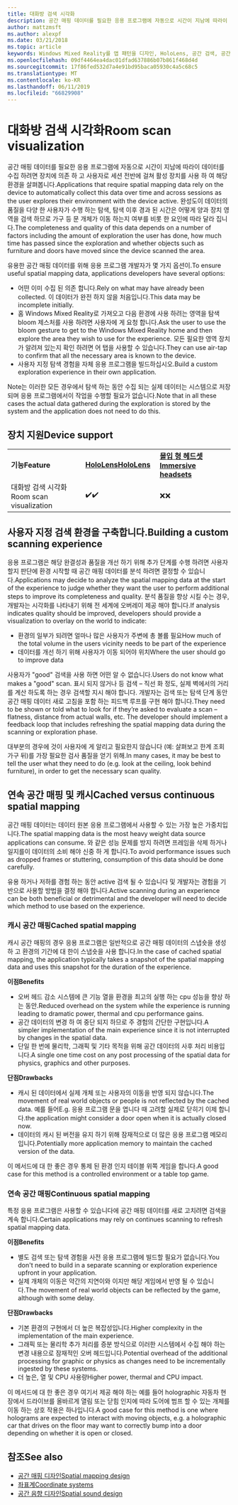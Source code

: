 ```yaml
---
title: 대화방 검색 시각화
description: 공간 매핑 데이터를 필요한 응용 프로그램에 자동으로 시간이 지남에 따라이 데이터를 수집 하려면 장치에 의존 하 고 사용자로 세션 전반에 걸쳐 활성 장치를 사용 하 여 해당 환경을 살펴봅니다.
author: mattzmsft
ms.author: alexpf
ms.date: 03/21/2018
ms.topic: article
keywords: Windows Mixed Reality를 앱 패턴을 디자인, HoloLens, 공간 검색, 공간 재구성, 화면 매핑을 메시
ms.openlocfilehash: 09df4464ea4dac01dfad637886b07b861f468d4d
ms.sourcegitcommit: 17f86fed532d7a4e91bd95baca05930c4a5c68c5
ms.translationtype: MT
ms.contentlocale: ko-KR
ms.lasthandoff: 06/11/2019
ms.locfileid: "66829908"
---
```

# <a name="room-scan-visualization"></a><span data-ttu-id="f669a-104">대화방 검색 시각화</span><span class="sxs-lookup"><span data-stu-id="f669a-104">Room scan visualization</span></span>

<span data-ttu-id="f669a-105">공간 매핑 데이터를 필요한 응용 프로그램에 자동으로 시간이 지남에 따라이 데이터를 수집 하려면 장치에 의존 하 고 사용자로 세션 전반에 걸쳐 활성 장치를 사용 하 여 해당 환경을 살펴봅니다.</span><span class="sxs-lookup"><span data-stu-id="f669a-105">Applications that require spatial mapping data rely on the device to automatically collect this data over time and across sessions as the user explores their environment with the device active.</span></span> <span data-ttu-id="f669a-106">완성도이 데이터의 품질을 다양 한 사용자가 수행 하는 탐색, 탐색 이후 경과 된 시간은 어떻게 양과 장치 영역을 검색 하므로 가구 등 문 개체가 이동 하는지 여부를 비롯 한 요인에 따라 달라 집니다.</span><span class="sxs-lookup"><span data-stu-id="f669a-106">The completeness and quality of this data depends on a number of factors including the amount of exploration the user has done, how much time has passed since the exploration and whether objects such as furniture and doors have moved since the device scanned the area.</span></span>

<span data-ttu-id="f669a-107">유용한 공간 매핑 데이터를 위해 응용 프로그램 개발자가 몇 가지 옵션이.</span><span class="sxs-lookup"><span data-stu-id="f669a-107">To ensure useful spatial mapping data, applications developers have several options:</span></span>
* <span data-ttu-id="f669a-108">어떤 이미 수집 된 의존 합니다.</span><span class="sxs-lookup"><span data-stu-id="f669a-108">Rely on what may have already been collected.</span></span> <span data-ttu-id="f669a-109">이 데이터가 완전 하지 않을 처음입니다.</span><span class="sxs-lookup"><span data-stu-id="f669a-109">This data may be incomplete initially.</span></span>
* <span data-ttu-id="f669a-110">홈 Windows Mixed Reality로 가져오고 다음 환경에 사용 하려는 영역을 탐색 bloom 제스처를 사용 하려면 사용자에 게 요청 합니다.</span><span class="sxs-lookup"><span data-stu-id="f669a-110">Ask the user to use the bloom gesture to get to the Windows Mixed Reality home and then explore the area they wish to use for the experience.</span></span> <span data-ttu-id="f669a-111">모든 필요한 영역 장치가 알려져 있는지 확인 하려면 어 탭을 사용할 수 있습니다.</span><span class="sxs-lookup"><span data-stu-id="f669a-111">They can use air-tap to confirm that all the necessary area is known to the device.</span></span>
* <span data-ttu-id="f669a-112">사용자 지정 탐색 경험을 자체 응용 프로그램을 빌드하십시오.</span><span class="sxs-lookup"><span data-stu-id="f669a-112">Build a custom exploration experience in their own application.</span></span>

<span data-ttu-id="f669a-113">Note는 이러한 모든 경우에서 탐색 하는 동안 수집 되는 실제 데이터는 시스템으로 저장 되며 응용 프로그램에서이 작업을 수행할 필요가 없습니다.</span><span class="sxs-lookup"><span data-stu-id="f669a-113">Note that in all these cases the actual data gathered during the exploration is stored by the system and the application does not need to do this.</span></span>

## <a name="device-support"></a><span data-ttu-id="f669a-114">장치 지원</span><span class="sxs-lookup"><span data-stu-id="f669a-114">Device support</span></span>

<table>
    <colgroup>
    <col width="33%" />
    <col width="33%" />
    <col width="33%" />
    </colgroup>
    <tr>
        <td><span data-ttu-id="f669a-115"><strong>기능</strong></span><span class="sxs-lookup"><span data-stu-id="f669a-115"><strong>Feature</strong></span></span></td>
        <td><span data-ttu-id="f669a-116"><a href="hololens-hardware-details.md"><strong>HoloLens</strong></a></span><span class="sxs-lookup"><span data-stu-id="f669a-116"><a href="hololens-hardware-details.md"><strong>HoloLens</strong></a></span></span></td>
        <td><span data-ttu-id="f669a-117"><a href="immersive-headset-hardware-details.md"><strong>몰입 형 헤드셋</strong></a></span><span class="sxs-lookup"><span data-stu-id="f669a-117"><a href="immersive-headset-hardware-details.md"><strong>Immersive headsets</strong></a></span></span></td>
    </tr>
     <tr>
        <td><span data-ttu-id="f669a-118">대화방 검색 시각화</span><span class="sxs-lookup"><span data-stu-id="f669a-118">Room scan visualization</span></span></td>
        <td><span data-ttu-id="f669a-119">✔️</span><span class="sxs-lookup"><span data-stu-id="f669a-119">✔️</span></span></td>
        <td><span data-ttu-id="f669a-120">❌</span><span class="sxs-lookup"><span data-stu-id="f669a-120">❌</span></span></td>
    </tr>
</table>



## <a name="building-a-custom-scanning-experience"></a><span data-ttu-id="f669a-121">사용자 지정 검색 환경을 구축합니다.</span><span class="sxs-lookup"><span data-stu-id="f669a-121">Building a custom scanning experience</span></span>

<span data-ttu-id="f669a-122">응용 프로그램은 해당 완결성과 품질을 개선 하기 위해 추가 단계를 수행 하려면 사용자 할지 판단에 환경 시작할 때 공간 매핑 데이터를 분석 하려면 결정할 수 있습니다.</span><span class="sxs-lookup"><span data-stu-id="f669a-122">Applications may decide to analyze the spatial mapping data at the start of the experience to judge whether they want the user to perform additional steps to improve its completeness and quality.</span></span> <span data-ttu-id="f669a-123">분석 품질을 향상 시킬 수는 경우, 개발자는 시각화를 나타내기 위해 전 세계에 오버레이 제공 해야 합니다.</span><span class="sxs-lookup"><span data-stu-id="f669a-123">If analysis indicates quality should be improved, developers should provide a visualization to overlay on the world to indicate:</span></span>
* <span data-ttu-id="f669a-124">환경의 일부가 되려면 얼마나 많은 사용자가 주변에 총 볼륨 필요</span><span class="sxs-lookup"><span data-stu-id="f669a-124">How much of the total volume in the users vicinity needs to be part of the experience</span></span>
* <span data-ttu-id="f669a-125">데이터를 개선 하기 위해 사용자가 이동 되어야 위치</span><span class="sxs-lookup"><span data-stu-id="f669a-125">Where the user should go to improve data</span></span>

<span data-ttu-id="f669a-126">사용자가 "good" 검색을 사용 하면 어떤 알 수 없습니다.</span><span class="sxs-lookup"><span data-stu-id="f669a-126">Users do not know what makes a "good" scan.</span></span> <span data-ttu-id="f669a-127">표시 되지 않거나 등 검색 – 직선 화 정도, 실제 벽에서의 거리를 계산 하도록 하는 경우 검색할 지시 해야 합니다. 개발자는 검색 또는 탐색 단계 동안 공간 매핑 데이터 새로 고침을 포함 하는 피드백 루프를 구현 해야 합니다.</span><span class="sxs-lookup"><span data-stu-id="f669a-127">They need to be shown or told what to look for if they’re asked to evaluate a scan – flatness, distance from actual walls, etc. The developer should implement a feedback loop that includes refreshing the spatial mapping data during the scanning or exploration phase.</span></span>

<span data-ttu-id="f669a-128">대부분의 경우에 것이 사용자에 게 알리고 필요한지 않습니다 (예: 살펴보고 한계 조회 가구 뒤)를 가장 필요한 검사 품질을 얻기 위해.</span><span class="sxs-lookup"><span data-stu-id="f669a-128">In many cases, it may be best to tell the user what they need to do (e.g. look at the ceiling, look behind furniture), in order to get the necessary scan quality.</span></span>

## <a name="cached-versus-continuous-spatial-mapping"></a><span data-ttu-id="f669a-129">연속 공간 매핑 및 캐시</span><span class="sxs-lookup"><span data-stu-id="f669a-129">Cached versus continuous spatial mapping</span></span>

<span data-ttu-id="f669a-130">공간 매핑 데이터는 데이터 원본 응용 프로그램에서 사용할 수 있는 가장 높은 가중치입니다.</span><span class="sxs-lookup"><span data-stu-id="f669a-130">The spatial mapping data is the most heavy weight data source applications can consume.</span></span> <span data-ttu-id="f669a-131">와 같은 성능 문제를 방지 하려면 프레임을 삭제 하거나 일지를이 데이터의 소비 해야 신중 하 게 합니다.</span><span class="sxs-lookup"><span data-stu-id="f669a-131">To avoid performance issues such as dropped frames or stuttering, consumption of this data should be done carefully.</span></span>

<span data-ttu-id="f669a-132">유용 하거나 저하를 경험 하는 동안 active 검색 될 수 있습니다 및 개발자는 경험을 기반으로 사용할 방법을 결정 해야 합니다.</span><span class="sxs-lookup"><span data-stu-id="f669a-132">Active scanning during an experience can be both beneficial or detrimental and the developer will need to decide which method to use based on the experience.</span></span>

### <a name="cached-spatial-mapping"></a><span data-ttu-id="f669a-133">캐시 공간 매핑</span><span class="sxs-lookup"><span data-stu-id="f669a-133">Cached spatial mapping</span></span>

<span data-ttu-id="f669a-134">캐시 공간 매핑의 경우 응용 프로그램은 일반적으로 공간 매핑 데이터의 스냅숏을 생성 하 고 환경의 기간에 대 한이 스냅숏을 사용 합니다.</span><span class="sxs-lookup"><span data-stu-id="f669a-134">In the case of cached spatial mapping, the application typically takes a snapshot of the spatial mapping data and uses this snapshot for the duration of the experience.</span></span>

<span data-ttu-id="f669a-135">**이점**</span><span class="sxs-lookup"><span data-stu-id="f669a-135">**Benefits**</span></span>
* <span data-ttu-id="f669a-136">오버 헤드 감소 시스템에 큰 기능 열을 환경을 최고의 실행 하는 cpu 성능을 향상 하는 동안.</span><span class="sxs-lookup"><span data-stu-id="f669a-136">Reduced overhead on the system while the experience is running leading to dramatic power, thermal and cpu performance gains.</span></span>
* <span data-ttu-id="f669a-137">공간 데이터의 변경 하 여 중단 되지 하므로 주 경험의 간단한 구현입니다.</span><span class="sxs-lookup"><span data-stu-id="f669a-137">A simpler implementation of the main experience since it is not interrupted by changes in the spatial data.</span></span>
* <span data-ttu-id="f669a-138">단일 한 번에 물리학, 그래픽 및 기타 목적을 위해 공간 데이터의 사후 처리 비용입니다.</span><span class="sxs-lookup"><span data-stu-id="f669a-138">A single one time cost on any post processing of the spatial data for physics, graphics and other purposes.</span></span>

<span data-ttu-id="f669a-139">**단점**</span><span class="sxs-lookup"><span data-stu-id="f669a-139">**Drawbacks**</span></span>
* <span data-ttu-id="f669a-140">캐시 된 데이터에서 실제 개체 또는 사용자의 이동을 반영 되지 않습니다.</span><span class="sxs-lookup"><span data-stu-id="f669a-140">The movement of real world objects or people is not reflected by the cached data.</span></span> <span data-ttu-id="f669a-141">예를 들어</span><span class="sxs-lookup"><span data-stu-id="f669a-141">E.g.</span></span> <span data-ttu-id="f669a-142">응용 프로그램 문을 엽니다 때 고려할 실제로 닫히기 이제 합니다.</span><span class="sxs-lookup"><span data-stu-id="f669a-142">the application might consider a door open when it is actually closed now.</span></span>
* <span data-ttu-id="f669a-143">데이터의 캐시 된 버전을 유지 하기 위해 잠재적으로 더 많은 응용 프로그램 메모리입니다.</span><span class="sxs-lookup"><span data-stu-id="f669a-143">Potentially more application memory to maintain the cached version of the data.</span></span>

<span data-ttu-id="f669a-144">이 메서드에 대 한 좋은 경우 통제 된 환경 인지 테이블 위쪽 게임을 합니다.</span><span class="sxs-lookup"><span data-stu-id="f669a-144">A good case for this method is a controlled environment or a table top game.</span></span>

### <a name="continuous-spatial-mapping"></a><span data-ttu-id="f669a-145">연속 공간 매핑</span><span class="sxs-lookup"><span data-stu-id="f669a-145">Continuous spatial mapping</span></span>

<span data-ttu-id="f669a-146">특정 응용 프로그램은 사용할 수 있습니다에 공간 매핑 데이터를 새로 고치려면 검색을 계속 합니다.</span><span class="sxs-lookup"><span data-stu-id="f669a-146">Certain applications may rely on continues scanning to refresh spatial mapping data.</span></span>

<span data-ttu-id="f669a-147">**이점**</span><span class="sxs-lookup"><span data-stu-id="f669a-147">**Benefits**</span></span>
* <span data-ttu-id="f669a-148">별도 검색 또는 탐색 경험을 사전 응용 프로그램에 빌드할 필요가 없습니다.</span><span class="sxs-lookup"><span data-stu-id="f669a-148">You don't need to build in a separate scanning or exploration experience upfront in your application.</span></span>
* <span data-ttu-id="f669a-149">실제 개체의 이동은 약간의 지연이와 이지만 해당 게임에서 반영 될 수 있습니다.</span><span class="sxs-lookup"><span data-stu-id="f669a-149">The movement of real world objects can be reflected by the game, although with some delay.</span></span>

<span data-ttu-id="f669a-150">**단점**</span><span class="sxs-lookup"><span data-stu-id="f669a-150">**Drawbacks**</span></span>
* <span data-ttu-id="f669a-151">기본 환경의 구현에서 더 높은 복잡성입니다.</span><span class="sxs-lookup"><span data-stu-id="f669a-151">Higher complexity in the implementation of the main experience.</span></span>
* <span data-ttu-id="f669a-152">그래픽 또는 물리학 추가 처리를 증분 방식으로 이러한 시스템에서 수집 해야 하는 변경 내용으로 잠재적인 오버 헤드입니다.</span><span class="sxs-lookup"><span data-stu-id="f669a-152">Potential overhead of the additional processing for graphic or physics as changes need to be incrementally ingested by these systems.</span></span>
* <span data-ttu-id="f669a-153">더 높은, 열 및 CPU 사용량</span><span class="sxs-lookup"><span data-stu-id="f669a-153">Higher power, thermal and CPU impact.</span></span>

<span data-ttu-id="f669a-154">이 메서드에 대 한 좋은 경우 여기서 제공 해야 하는 예를 들어 holographic 자동차 현장에서 드라이브를 올바르게 열림 또는 닫힘 인지에 따라 도어에 범프 할 수 있는 개체를 이동 하는 상호 작용은 하나입니다.</span><span class="sxs-lookup"><span data-stu-id="f669a-154">A good case for this method is one where holograms are expected to interact with moving objects, e.g. a holographic car that drives on the floor may want to correctly bump into a door depending on whether it is open or closed.</span></span>

## <a name="see-also"></a><span data-ttu-id="f669a-155">참조</span><span class="sxs-lookup"><span data-stu-id="f669a-155">See also</span></span>
* [<span data-ttu-id="f669a-156">공간 매핑 디자인</span><span class="sxs-lookup"><span data-stu-id="f669a-156">Spatial mapping design</span></span>](spatial-mapping-design.md)
* [<span data-ttu-id="f669a-157">좌표계</span><span class="sxs-lookup"><span data-stu-id="f669a-157">Coordinate systems</span></span>](coordinate-systems.md)
* [<span data-ttu-id="f669a-158">공간 음향 디자인</span><span class="sxs-lookup"><span data-stu-id="f669a-158">Spatial sound design</span></span>](spatial-sound-design.md)
